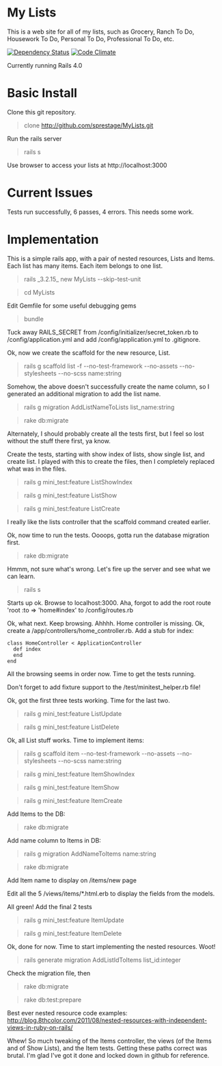 My Lists
=======

This is a web site for all of my lists, such as Grocery, Ranch To Do, Housework To Do, Personal To Do, Professional To Do, etc.

[![Dependency Status](https://gemnasium.com/sprestage/MyLists.svg)](https://gemnasium.com/sprestage/MyLists)
[![Code Climate](https://codeclimate.com/github/sprestage/MyLists.png)](https://codeclimate.com/github/sprestage/MyLists)

Currently running Rails 4.0

Basic Install
=======
Clone this git repository.
  > clone http://github.com/sprestage/MyLists.git

Run the rails server
  > rails s

Use browser to access your lists at http://localhost:3000


Current Issues
=======
Tests run successfully, 6 passes, 4 errors.  This needs some work.


Implementation
=======
This is a simple rails app, with a pair of nested resources, Lists and Items.  Each list has many items.  Each item belongs to one list.

  > rails \_3.2.15\_ new MyLists --skip-test-unit

  > cd MyLists

Edit Gemfile for some useful debugging gems

  > bundle

Tuck away RAILS_SECRET from /config/initializer/secret_token.rb to /config/application.yml and add /config/application.yml to .gitignore.

Ok, now we create the scaffold for the new resource, List.

  > rails g scaffold list -f --no-test-framework --no-assets --no-stylesheets --no-scss name:string

Somehow, the above doesn't successfully create the name column, so I generated an additional migration to add the list name.

  > rails g migration AddListNameToLists list_name:string

  > rake db:migrate

Alternately, I should probably create all the tests first, but I feel so lost without the stuff there first, ya know.

Create the tests, starting with show index of lists, show single list, and create list.  I played with this to create the files,
then I completely replaced what was in the files.
  > rails g mini_test:feature ListShowIndex

  > rails g mini_test:feature ListShow

  > rails g mini_test:feature ListCreate

I really like the lists controller that the scaffold command created earlier.

Ok, now time to run the tests.  Oooops, gotta run the database migration first.

  > rake db:migrate

Hmmm, not sure what's wrong.  Let's fire up the server and see what we can learn.

  > rails s

Starts up ok.  Browse to localhost:3000.  Aha, forgot to add the root route 'root :to => 'home#index' to /config/routes.rb

Ok, what next.  Keep browsing.  Ahhhh.  Home controller is missing.  Ok, create a /app/controllers/home_controller.rb.  Add
a stub for index:

	class HomeController < ApplicationController
	  def index
	  end
	end

All the browsing seems in order now.  Time to get the tests running.

Don't forget to add fixture support to the /test/minitest_helper.rb file!

Ok, got the first three tests working.  Time for the last two.
  > rails g mini_test:feature ListUpdate

  > rails g mini_test:feature ListDelete

Ok, all List stuff works.  Time to implement items:

  > rails g scaffold item --no-test-framework --no-assets --no-stylesheets --no-scss name:string

  > rails g mini_test:feature ItemShowIndex

  > rails g mini_test:feature ItemShow

  > rails g mini_test:feature ItemCreate

Add Items to the DB:
  > rake db:migrate

Add name column to Items in DB:
  > rails g migration AddNameToItems name:string

  > rake db:migrate

Add Item name to display on /items/new page

Edit all the 5 /views/items/*.html.erb to display the fields from the models.

All green!  Add the final 2 tests
  > rails g mini_test:feature ItemUpdate

  > rails g mini_test:feature ItemDelete

Ok, done for now.  Time to start implementing the nested resources.  Woot!

  > rails generate migration AddListIdToItems list_id:integer

Check the migration file, then
  > rake db:migrate

  > rake db:test:prepare

Best ever nested resource code examples: http://blog.8thcolor.com/2011/08/nested-resources-with-independent-views-in-ruby-on-rails/

Whew!  So much tweaking of the Items controller, the views (of the Items and of Show Lists), and the Item tests.  Getting
these paths correct was brutal.  I'm glad I've got it done and locked down in github for reference.


